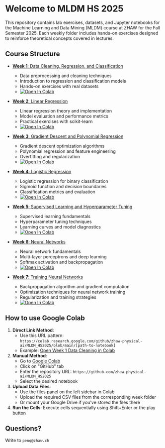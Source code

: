 # Welcome to MLDM HS 2025

This repository contains lab exercises, datasets, and Jupyter notebooks for the Machine Learning and Data Mining (MLDM) course at ZHAW for the Fall Semester 2025. Each weekly folder includes hands-on exercises designed to reinforce theoretical concepts covered in lectures.

## Course Structure

- [**Week 1**: Data Cleaning, Regression, and Classification](https://github.com/zhaw-physical-ai/MLDM_HS2025/tree/main/week1)
  - Data preprocessing and cleaning techniques
  - Introduction to regression and classification models
  - Hands-on exercises with real datasets
  - [![Open In Colab](https://colab.research.google.com/assets/colab-badge.svg)](https://colab.research.google.com/github/zhaw-physical-ai/MLDM_HS2025/blob/main/week1/L01_Data_Cleaning.ipynb)

- [**Week 2**: Linear Regression](https://github.com/zhaw-physical-ai/MLDM_HS2025/tree/main/week2)
  - Linear regression theory and implementation
  - Model evaluation and performance metrics
  - Practical exercises with scikit-learn
  - [![Open In Colab](https://colab.research.google.com/assets/colab-badge.svg)](https://colab.research.google.com/github/zhaw-physical-ai/MLDM_HS2025/blob/main/week2/L02_Linear_Regression.ipynb)

- [**Week 3**: Gradient Descent and Polynomial Regression](https://github.com/zhaw-physical-ai/MLDM_HS2025/tree/main/week3)
  - Gradient descent optimization algorithms
  - Polynomial regression and feature engineering
  - Overfitting and regularization
  - [![Open In Colab](https://colab.research.google.com/assets/colab-badge.svg)](https://colab.research.google.com/github/zhaw-physical-ai/MLDM_HS2025/blob/main/week3/L03_Gradient_Descent.ipynb)

- [**Week 4**: Logistic Regression](https://github.com/zhaw-physical-ai/MLDM_HS2025/tree/main/week4)
  - Logistic regression for binary classification
  - Sigmoid function and decision boundaries
  - Classification metrics and evaluation
  - [![Open In Colab](https://colab.research.google.com/assets/colab-badge.svg)](https://colab.research.google.com/github/zhaw-physical-ai/MLDM_HS2025/blob/main/week4/L04_Logistic_Regression.ipynb)

- [**Week 5**: Supervised Learning and Hyperparameter Tuning](https://github.com/zhaw-physical-ai/MLDM_HS2025/tree/main/week5)
  - Supervised learning fundamentals
  - Hyperparameter tuning techniques
  - Learning curves and model diagnostics
  - [![Open In Colab](https://colab.research.google.com/assets/colab-badge.svg)](https://colab.research.google.com/github/zhaw-physical-ai/MLDM_HS2025/blob/main/week5/L05_Supervised_Learning.ipynb)

- [**Week 6**: Neural Networks](https://github.com/zhaw-physical-ai/MLDM_HS2025/tree/main/week6)
  - Neural network fundamentals
  - Multi-layer perceptrons and deep learning
  - Softmax activation and backpropagation
  - [![Open In Colab](https://colab.research.google.com/assets/colab-badge.svg)](https://colab.research.google.com/github/zhaw-physical-ai/MLDM_HS2025/blob/main/week6/L06_Neural_Networks.ipynb)

- [**Week 7**: Training Neural Networks](https://github.com/zhaw-physical-ai/MLDM_HS2025/tree/main/week7)
  - Backpropagation algorithm and gradient computation
  - Optimization techniques for neural network training
  - Regularization and training strategies
  - [![Open In Colab](https://colab.research.google.com/assets/colab-badge.svg)](https://colab.research.google.com/github/zhaw-physical-ai/MLDM_HS2025/blob/main/week7/L07_Training_NNs.ipynb)

## How to use Google Colab

1. **Direct Link Method**:
   - Use this URL pattern: `https://colab.research.google.com/github/zhaw-physical-ai/MLDM_HS2025/blob/main/[path-to-notebook]`
   - Example: [Open Week 1 Data Cleaning in Colab](https://colab.research.google.com/github/zhaw-physical-ai/MLDM_HS2025/blob/main/week1/L01_Data_Cleaning.ipynb)
2. **Manual Method**:
   - Go to [Google Colab](https://colab.research.google.com/)
   - Click on "GitHub" tab
   - Enter the repository URL: `https://github.com/zhaw-physical-ai/MLDM_HS2025`
   - Select the desired notebook
3. **Upload Data Files**:
   - Use the files panel on the left sidebar in Colab
   - Upload the required CSV files from the corresponding week folder
   - Or mount your Google Drive if you've stored the files there
4. **Run the Cells**: Execute cells sequentially using Shift+Enter or the play button

## Questions?

Write to `penq@zhaw.ch`
